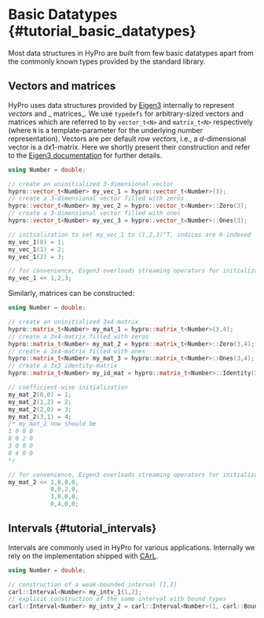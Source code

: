 # Basic Datatypes {#tutorial_basic_datatypes}

Most data structures in HyPro are built from few basic datatypes apart from the commonly known types provided by the
standard library.

## Vectors and matrices

HyPro uses data structures provided by [Eigen3](https://eigen.tuxfamily.org/) internally to represent _vectors_ and _
matrices_.
We use `typedefs` for arbitrary-sized vectors and matrices which are referred to by `vector_t<N>` and `matrix_t<N>`
respectively (where `N` is a template-parameter for the underlying number representation).
Vectors are per default _row vectors_, i.e., a _d_-dimensional vector is a dx1-matrix.
Here we shortly present their construction and refer to
the [Eigen3 documentation](https://eigen.tuxfamily.org/index.php?title=Main_Page#Documentation) for further details.

```c++
using Number = double;

// create an uninitialized 3-dimensional vector
hypro::vector_t<Number> my_vec_1 = hypro::vector_t<Number>(3);
// create a 3-dimensional vector filled with zeros
hypro::vector_t<Number> my_vec_2 = hypro::vector_t<Number>::Zero(3);
// create a 3-dimensional vector filled with ones
hypro::vector_t<Number> my_vec_3 = hypro::vector_t<Number>::Ones(3);

// initialization to set my_vec_1 to (1,2,3)^T, indices are 0-indexed
my_vec_1(0) = 1;
my_vec_1(1) = 2;
my_vec_1(2) = 3;

// for convenience, Eigen3 overloads streaming operators for initialization
my_vec_1 << 1,2,3;
```

Similarly, matrices can be constructed:

```c++
using Number = double;

// create an uninitialized 3x4-matrix
hypro::matrix_t<Number> my_mat_1 = hypro::matrix_t<Number>(3,4);
// create a 3x4-matrix filled with zeros
hypro::matrix_t<Number> my_mat_2 = hypro::matrix_t<Number>::Zero(3,4);
// create a 3x4-matrix filled with ones
hypro::matrix_t<Number> my_mat_3 = hypro::matrix_t<Number>::Ones(3,4);
// create a 3x3 identity-matrix
hypro::matrix_t<Number> my_id_mat = hypro::matrix_t<Number>::Identity(3);

// coefficient-wise initialization
my_mat_2(0,0) = 1;
my_mat_2(1,2) = 2;
my_mat_2(2,0) = 3;
my_mat_2(3,1) = 4;
/* my_mat_2 now should be
1 0 0 0
0 0 2 0
3 0 0 0
0 4 0 0
*/

// for convenience, Eigen3 overloads streaming operators for initialization
my_mat_2 << 1,0,0,0,
            0,0,2,0,
            3,0,0,0,
            0,4,0,0;
```

## Intervals {#tutorial_intervals}

Intervals are commonly used in HyPro for various applications.
Internally we rely on the implementation shipped with [CArL](https://github.com/smtrat/carl).

```c++
using Number = double;

// construction of a weak-bounded interval [1,2]
carl::Interval<Number> my_intv_1{1,2};
// explicit construction of the same interval with bound types
carl::Interval<Number> my_intv_2 = carl::Interval<Number>(1, carl::BoundType::WEAK, 2, carl::BoundType::WEAK);
```